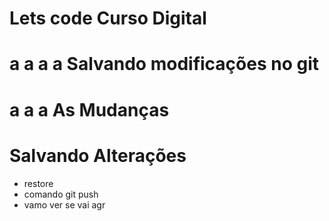 # Lets code Curso Digital


# a a a a Salvando modificações no git

# a a a As Mudanças

# Salvando Alterações 
* restore
* comando git push
* vamo ver se vai agr
